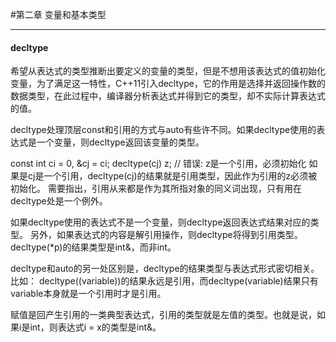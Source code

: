 #第二章 变量和基本类型

---

#### decltype

希望从表达式的类型推断出要定义的变量的类型，但是不想用该表达式的值初始化变量，为了满足这一特性，C++11引入decltype，它的作用是选择并返回操作数的数据类型，在此过程中，编译器分析表达式并得到它的类型，却不实际计算表达式的值。

decltype处理顶层const和引用的方式与auto有些许不同。如果decltype使用的表达式是一个变量，则decltype返回该变量的类型。

const int ci = 0, &cj = ci;
decltype(cj) z; // 错误: z是一个引用，必须初始化
如果是cj是一个引用，decltype(cj)的结果就是引用类型，因此作为引用的z必须被初始化。
需要指出，引用从来都是作为其所指对象的同义词出现，只有用在decltype处是一个例外。

如果decltype使用的表达式不是一个变量，则decltype返回表达式结果对应的类型。
另外，如果表达式的内容是解引用操作，则decltype将得到引用类型。
decltype(*p)的结果类型是int&，而非int。

decltype和auto的另一处区别是，decltype的结果类型与表达式形式密切相关。比如：
decltype((variable))的结果永远是引用，而decltype(variable)结果只有variable本身就是一个引用时才是引用。

赋值是回产生引用的一类典型表达式，引用的类型就是左值的类型。也就是说，如果i是int，则表达式i = x的类型是int&。
